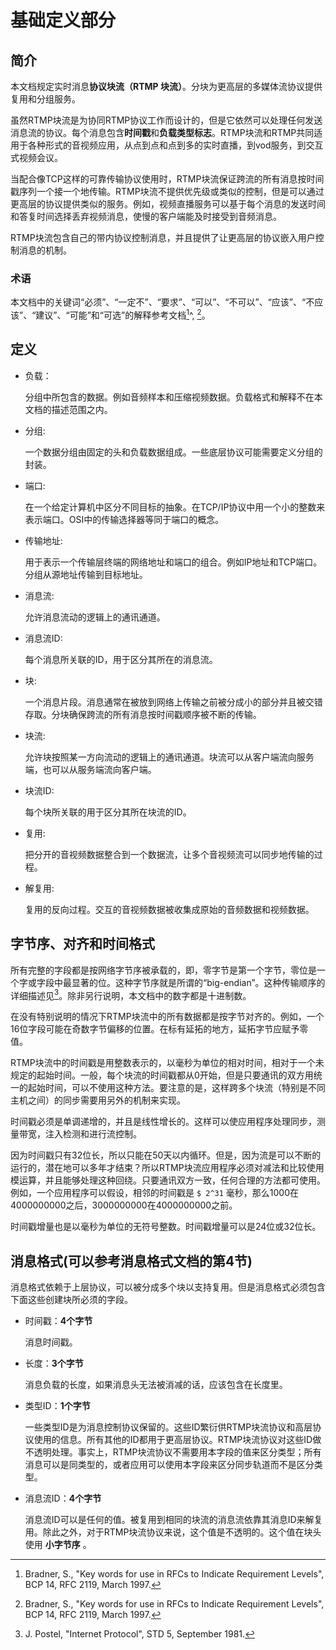 # 基础定义部分

## 简介本文档规定实时消息**协议块流（RTMP 块流）**。分块为更高层的多媒体流协议提供复用和分组服务。虽然RTMP块流是为协同RTMP协议工作而设计的，但是它依然可以处理任何发送消息流的协议。每个消息包含**时间戳**和**负载类型标志**。RTMP块流和RTMP共同适用于各种形式的音视频应用，从点到点和点到多的实时直播，到vod服务，到交互式视频会议。
当配合像TCP这样的可靠传输协议使用时，RTMP块流保证跨流的所有消息按时间戳序列一个接一个地传输。RTMP块流不提供优先级或类似的控制，但是可以通过更高层的协议提供类似的服务。例如，视频直播服务可以基于每个消息的发送时间和答复时间选择丢弃视频消息，使慢的客户端能及时接受到音频消息。
RTMP块流包含自己的带内协议控制消息，并且提供了让更高层的协议嵌入用户控制消息的机制。

### 术语
本文档中的关键词“必须”、“一定不”、“要求”、“可以”、“不可以”、“应该”、“不应该”、“建议”、“可能”和“可选”的解释参考文档[^BCP14]^, [^RFC2119]。

## 定义
* 负载：    分组中所包含的数据。例如音频样本和压缩视频数据。负载格式和解释不在本文档的描述范围之内。* 分组:    
    一个数据分组由固定的头和负载数据组成。一些底层协议可能需要定义分组的封装。* 端口:
    在一个给定计算机中区分不同目标的抽象。在TCP/IP协议中用一个小的整数来表示端口。OSI中的传输选择器等同于端口的概念。
    * 传输地址:
    用于表示一个传输层终端的网络地址和端口的组合。例如IP地址和TCP端口。分组从源地址传输到目标地址。* 消息流:    允许消息流动的逻辑上的通讯通道。
    * 消息流ID:    每个消息所关联的ID，用于区分其所在的消息流。* 块:    一个消息片段。消息通常在被放到网络上传输之前被分成小的部分并且被交错存取。分块确保跨流的所有消息按时间戳顺序被不断的传输。
    * 块流:
    允许块按照某一方向流动的逻辑上的通讯通道。块流可以从客户端流向服务端，也可以从服务端流向客户端。
    * 块流ID:
     每个块所关联的用于区分其所在块流的ID。
     * 复用:
     把分开的音视频数据整合到一个数据流，让多个音视频流可以同步地传输的过程。
     * 解复用:
     复用的反向过程。交互的音视频数据被收集成原始的音频数据和视频数据。

## 字节序、对齐和时间格式
所有完整的字段都是按网络字节序被承载的，即，零字节是第一个字节，零位是一个字或字段中最显著的位。这种字节序就是所谓的“big-endian”。这种传输顺序的详细描述见[^STD5]。除非另行说明，本文档中的数字都是十进制数。
在没有特别说明的情况下RTMP块流中的所有数据都是按字节对齐的。例如，一个16位字段可能在奇数字节偏移的位置。在标有延拓的地方，延拓字节应赋予零值。
RTMP块流中的时间戳是用整数表示的，以毫秒为单位的相对时间，相对于一个未规定的起始时间。一般，每个块流的时间戳都从0开始，但是只要通讯的双方用统一的起始时间，可以不使用这种方法。要注意的是，这样跨多个块流（特别是不同主机之间）的同步需要用另外的机制来实现。
时间戳必须是单调递增的，并且是线性增长的。这样可以使应用程序处理同步，测量带宽，注入检测和进行流控制。
因为时间戳只有32位长，所以只能在50天以内循环。但是，因为流是可以不断的运行的，潜在地可以多年才结束？所以RTMP块流应用程序必须对减法和比较使用模运算，并且能够处理这种回绕。只要通讯双方一致，任何合理的方法都可使用。例如，一个应用程序可以假设，相邻的时间戳是 `$ 2^31` 毫秒，那么1000在4000000000之后，3000000000在4000000000之前。
时间戳增量也是以毫秒为单位的无符号整数。时间戳增量可以是24位或32位长。## 消息格式(可以参考消息格式文档的第4节)消息格式依赖于上层协议，可以被分成多个块以支持复用。但是消息格式必须包含下面这些创建块所必须的字段。
* 时间戳：**4个字节**
    消息时间戳。
    * 长度：**3个字节**
    消息负载的长度，如果消息头无法被消减的话，应该包含在长度里。
    * 类型ID：**1个字节**    一些类型ID是为消息控制协议保留的。这些ID繁衍供RTMP块流协议和高层协议使用的信息。所有其他的ID都用于更高层协议。RTMP块流协议对这些ID做不透明处理。事实上，RTMP块流协议不需要用本字段的值来区分类型；所有消息可以是同类型的，或者应用可以使用本字段来区分同步轨道而不是区分类型。
    * 消息流ID：**4个字节**       
    消息流ID可以是任何的值。被复用到相同的块流的消息流依靠其消息ID来解复用。除此之外，对于RTMP块流协议来说，这个值是不透明的。这个值在块头使用 **小字节序** 。[^BCP14]: Bradner, S., "Key words for use in RFCs to Indicate Requirement Levels", BCP 14, RFC 2119, March 1997. 

[^RFC2119]: Bradner, S., "Key words for use in RFCs to Indicate Requirement Levels", BCP 14, RFC 2119, March 1997. 

[^STD5]: J. Postel, "Internet Protocol", STD 5, September 1981.
